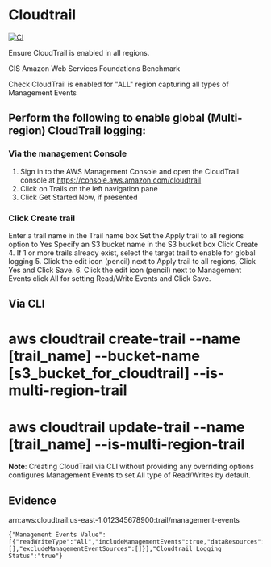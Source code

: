 Cloudtrail
==========

[![CI](https://github.com/deekayen/ansible-role-cloudtrail/actions/workflows/ci.yml/badge.svg)](https://github.com/deekayen/ansible-role-cloudtrail/actions/workflows/ci.yml)

Ensure CloudTrail is enabled in all regions.

CIS Amazon Web Services Foundations Benchmark

Check CloudTrail is enabled for "ALL" region capturing all types of Management Events

## Perform the following to enable global (Multi-region) CloudTrail logging:

### Via the management Console

1. Sign in to the AWS Management Console and open the CloudTrail console at https://console.aws.amazon.com/cloudtrail
2. Click on Trails on the left navigation pane
3. Click Get Started Now, if presented

### Click Create trail

Enter a trail name in the Trail name box
Set the Apply trail to all regions option to Yes
Specify an S3 bucket name in the S3 bucket box
Click Create
4. If 1 or more trails already exist, select the target trail to enable for global logging
5. Click the edit icon (pencil) next to Apply trail to all regions, Click Yes and Click Save.
6. Click the edit icon (pencil) next to Management Events click All for setting Read/Write Events and Click Save.

## Via CLI

# aws cloudtrail create-trail --name [trail_name] --bucket-name [s3_bucket_for_cloudtrail] --is-multi-region-trail

# aws cloudtrail update-trail --name [trail_name] --is-multi-region-trail

**Note**: Creating CloudTrail via CLI without providing any overriding options configures Management Events to set All type of Read/Writes by default.

## Evidence

arn:aws:cloudtrail:us-east-1:012345678900:trail/management-events

```
{"Management Events Value":[{"readWriteType":"All","includeManagementEvents":true,"dataResources":[],"excludeManagementEventSources":[]}],"Cloudtrail Logging Status":"true"}
```
